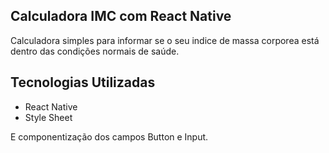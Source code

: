 ## Calculadora IMC com React Native

Calculadora simples para informar se o seu indice de massa corporea está dentro das condições normais de saúde.

## Tecnologias Utilizadas

- React Native
- Style Sheet

E componentização dos campos Button e Input.
